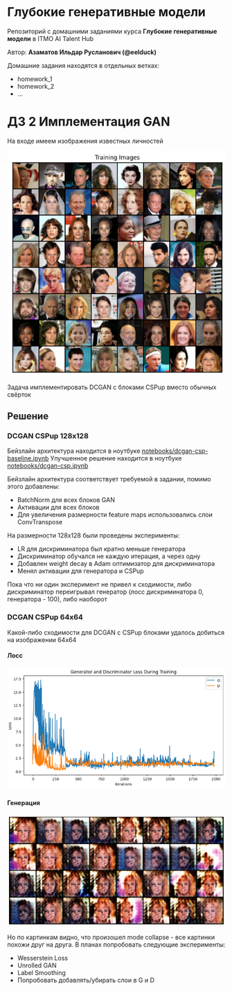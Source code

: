 # Глубокие генеративные модели

Репозиторий с домашними заданиями курса __Глубокие генеративные модели__ в ITMO AI Talent Hub

Автор: __Азаматов Ильдар Русланович (@eelduck)__

Домашние задания находятся в отдельных ветках:
- homework_1
- homework_2
- ...

# ДЗ 2 Имплементация GAN

На входе имеем изображения известных личностей

![Train images](readme_imgs/image.png)

Задача имплементировать DCGAN с блоками CSPup вместо обычных свёрток

## Решение

### DCGAN CSPup 128x128
Бейзлайн архитектура находится в ноутбуке [notebooks/dcgan-csp-baseline.ipynb](notebooks/dcgan-csp-baseline.ipynb)
Улучшенное решение находится в ноутбуке [notebooks/dcgan-csp.ipynb](notebooks/dcgan-csp.ipynb)

Бейзлайн архитектура соответствует требуемой в задании, помимо этого добавлены:
- BatchNorm для всех блоков GAN
- Активации для всех блоков
- Для увеличения размерности feature maps использовались слои ConvTranspose 

На размерности 128x128 были проведены эксперименты:
- LR для дискриминатора был кратно меньше генератора
- Дискриминатор обучался не каждую итерация, а через одну
- Добавлен weight decay в Adam оптимизатор для дискриминатора
- Менял активации для генератора и CSPup

Пока что ни один эксперимент не привел к сходимости, либо дискриминатор переигрывал генератор (лосс дискриминатора 0, генератора - 100), либо наоборот

### DCGAN CSPup 64x64
Какой-либо сходимости для DCGAN с CSPup блоками удалось добиться на изображении 64x64

#### Лосс
![alt text](readme_imgs/image-2.png)

#### Генерация
![alt text](readme_imgs/image-1.png)

Но по картинкам видно, что произошел mode collapse - все картинки похожи друг на друга. В планах попробовать следующие эксперименты:

- Wesserstein Loss
- Unrolled GAN
- Label Smoothing
- Попробовать добавлять/убирать слои в G и D
